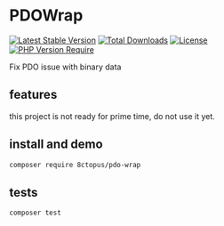 # PDOWrap

[![Latest Stable Version](http://poser.pugx.org/8ctopus/pdo-wrap/v)](https://packagist.org/packages/8ctopus/pdo-wrap) [![Total Downloads](http://poser.pugx.org/8ctopus/pdo-wrap/downloads)](https://packagist.org/packages/8ctopus/pdo-wrap) [![License](http://poser.pugx.org/8ctopus/pdo-wrap/license)](https://packagist.org/packages/8ctopus/pdo-wrap) [![PHP Version Require](http://poser.pugx.org/8ctopus/pdo-wrap/require/php)](https://packagist.org/packages/8ctopus/pdo-wrap)

Fix PDO issue with binary data

## features

this project is not ready for prime time, do not use it yet.

## install and demo

```sh
composer require 8ctopus/pdo-wrap
```

## tests

```sh
composer test
```
